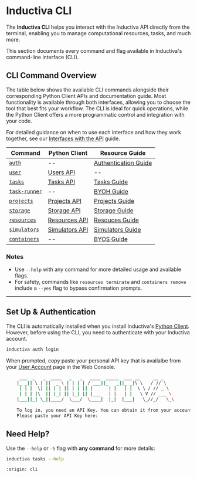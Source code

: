 # Inductiva CLI

The **Inductiva CLI** helps you interact with the Inductiva API directly from the terminal, enabling you to manage computational resources, tasks, and much more.

This section documents every command and flag available in Inductiva's command-line interface (CLI).

## CLI Command Overview

The table below shows the available CLI commands alongside their corresponding Python Client APIs and documentation guide. Most functionality is available through both interfaces, allowing you to choose the tool that best fits your workflow. The CLI is ideal for quick operations, while the Python Client offers a more programmatic control and integration with your code.

For detailed guidance on when to use each interface and how they work together, see our [Interfaces with the API](http://inductiva.ai/guides/how-it-works/building-blocks/index) guide.

| Command        | Python Client                                             | Resource Guide                                                   |
|----------------------|-----------------------------------------------------------|------------------------------------------------------------------|
| [`auth`](auth.md)               | --                              | [Authentication Guide](https://inductiva.ai/guides/how-it-works/get-started/install-guide)        |
| [`user`](user.md)               | [Users API](https://inductiva.ai/guides/api-functions/api/inductiva.users)                              | --        |
| [`tasks`](tasks.md)              | [Tasks API](https://inductiva.ai/guides/api-functions/api/inductiva.tasks)                              | [Tasks Guide](https://inductiva.ai/guides/how-it-works/intro/tasks)                |
| [`task-runner`](task-runner.md)          | --                     | [BYOH Guide](https://inductiva.ai/guides/expand/use-local-task-runner/index)          |
| [`projects`](projects.md)           | [Projects API](https://inductiva.ai/guides/api-functions/api/inductiva.projects)                        | [Projects Guide](https://inductiva.ai/guides/how-it-works/intro/projects)       |
| [`storage`](storage.md)            | [Storage API](https://inductiva.ai/guides/api-functions/api/inductiva.storage)                          | [Storage Guide](https://inductiva.ai/guides/how-it-works/intro/data_flow)            |
| [`resources`](resources.md)          | [Resources API](https://inductiva.ai/guides/api-functions/api/inductiva.resources)                      | [Resouces Guide](../../how-it-works/machines/index.md)          |
| [`simulators`](simulators.md)               | [Simulators API](https://inductiva.ai/guides/api-functions/api/inductiva.simulators)      | [Simulators Guide](../../how-it-works/simulators/index.md)  |
| [`containers`](containers.md)         | --  | [BYOS Guide](https://inductiva.ai/guides/expand/bring-your-own-software/index) |

### Notes

- Use `--help` with any command for more detailed usage and available flags.
- For safety, commands like `resources terminate` and `containers remove` include a `--yes` flag to bypass confirmation prompts.


---

## Set Up & Authentication

The CLI is automatically installed when you install
Inductiva's [Python Client](../api/index.md). However, before using the CLI,
you need to authenticate with your Inductiva account.

```sh
inductiva auth login
```

When prompted, copy paste your personal API key that is availalbe
from your [User Account](<https://console.inductiva.ai/account/profile>)
page in the Web Console.

```sh
     ___  _   _  ____   _   _   ____  _____  ___ __     __ _
    |_ _|| \ | ||  _ \ | | | | / ___||_   _||_ _|\ \   / // \
     | | |  \| || | | || | | || |      | |   | |  \ \ / // _ \
     | | | |\  || |_| || |_| || |___   | |   | |   \ V // ___ \
    |___||_| \_||____/  \___/  \____|  |_|  |___|   \_//_/   \_\
    
    To log in, you need an API Key. You can obtain it from your account at https://console.inductiva.ai/account.
    Please paste your API Key here: 
```

## Need Help?

Use the `--help` or `-h` flag with **any command** for more details:

```sh
inductiva tasks --help
```

```{banner}
:origin: cli
```